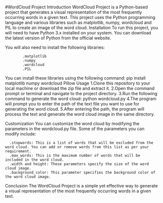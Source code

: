 #WordCloud Project
Introduction
WordCloud Project is a Python-based project that generates a visual representation of the most frequently occurring words in a given text. This project uses the Python programming language and various libraries such as matplotlib, numpy, wordcloud and PIL to create an image of the word cloud.
Installation
To run this project, you will need to have Python 3.x installed on your system. You can download the latest version of Python from the official website.

You will also need to install the following libraries:

            .matplotlib
            .numpy
            .wordcloud
            .PIL

You can install these libraries using the following command:
       pip install matplotlib numpy wordcloud Pillow
Usage
1.Clone this repository to your local machine or download the zip file and extract it.
2.Open the command prompt or terminal and navigate to the project directory.
3.Run the following command to generate the word cloud:
     python wordcloud.py
4.The program will prompt you to enter the path of the text file you want to use for generating the word cloud.
5.After entering the path, the program will process the text and generate the word cloud image in the same directory.

Customization
You can customize the word cloud by modifying the parameters in the wordcloud.py file. Some of the parameters you can modify include:

      .stopwords: This is a list of words that will be excluded from the word cloud. You can add or remove words from this list as per your requirement.
      .max_words: This is the maximum number of words that will be included in the word cloud.
      .width and height: These parameters specify the size of the word cloud image.
      .background_color: This parameter specifies the background color of the word cloud image.
Conclusion
The WordCloud Project is a simple yet effective way to generate a visual representation of the most frequently occurring words in a given text.
